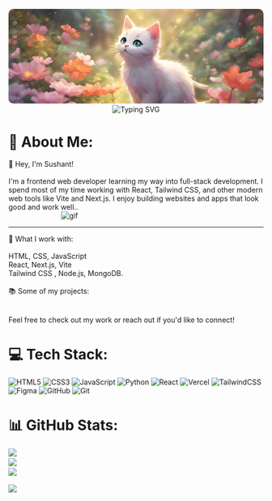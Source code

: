 <p align="center">

<img src="catgithub.png" style="border-radius:10px " alt="SUSHANT"/>

<img src="https://readme-typing-svg.demolab.com?font=jetbrains+mono&weight=300&pause=1000&color=ff80bf&&center=true&vcenter=true&random=false&width=835&lines=Frontend+Developer;Learner;" alt="Typing SVG"/>
</p>

# 💫 About Me:
👋 Hey, I'm Sushant!<br><br> I'm a frontend web developer learning my way into full-stack development. I spend most of my time working with React, Tailwind CSS, and other modern web tools like Vite and Next.js. I enjoy building websites and apps that look good and work well..<br>
<img align="right" alt="gif" width="400" src="https://i.pinimg.com/originals/1f/a2/2b/1fa22befc10e3cbacd58c5b407a97997.gif"><br><hr>
📍 What I work with:<br><br>HTML, CSS, JavaScript<br>React, Next.js, Vite<br>Tailwind CSS , Node.js, MongoDB. <br><br>📚 Some of my projects:<br><br><br>Feel free to check out my work or reach out if you'd like to connect!


# 💻 Tech Stack:
![HTML5](https://img.shields.io/badge/html5-%23E34F26.svg?style=plastic&logo=html5&logoColor=white) ![CSS3](https://img.shields.io/badge/css3-%231572B6.svg?style=plastic&logo=css3&logoColor=white) ![JavaScript](https://img.shields.io/badge/javascript-%23323330.svg?style=plastic&logo=javascript&logoColor=%23F7DF1E) ![Python](https://img.shields.io/badge/python-3670A0?style=plastic&logo=python&logoColor=ffdd54) ![React](https://img.shields.io/badge/react-%2320232a.svg?style=flat&logo=react&logoColor=%2361DAFB) ![Vercel](https://img.shields.io/badge/vercel-%23000000.svg?style=plastic&logo=vercel&logoColor=white) ![TailwindCSS](https://img.shields.io/badge/tailwindcss-%2338B2AC.svg?style=plastic&logo=tailwind-css&logoColor=white) ![Figma](https://img.shields.io/badge/figma-%23F24E1E.svg?style=plastic&logo=figma&logoColor=white) ![GitHub](https://img.shields.io/badge/github-%23121011.svg?style=plastic&logo=github&logoColor=white) ![Git](https://img.shields.io/badge/git-%23F05033.svg?style=plastic&logo=git&logoColor=white)
# 📊 GitHub Stats:
![](https://github-readme-stats.vercel.app/api?username=sush1271&theme=tokyonight&hide_border=true&include_all_commits=true&count_private=true)<br/>
![](https://nirzak-streak-stats.vercel.app/?user=sush1271&theme=tokyonight&hide_border=true)<br/>
![](https://github-readme-stats.vercel.app/api/top-langs/?username=sush1271&theme=tokyonight&hide_border=true&include_all_commits=true&count_private=true&layout=compact)

<div align=""center>
    <img src="https://capsule-render.vercel.app/api?type=waving&height=120&color=ff80bf&section=footer&textBg=false&descAlign=94&descAlignY=100&fontAlign=100&fontAlignY=0&fontSize=0&fontColor=ff80bf">
</div>

<!-- Proudly created with GPRM ( https://gprm.itsvg.in ) -->
